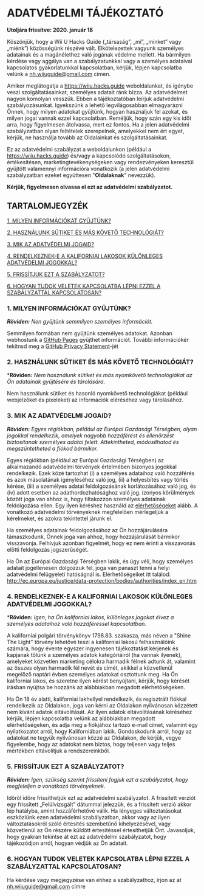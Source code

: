 # ADATVÉDELMI TÁJÉKOZTATÓ

**Utoljára frissítve: 2020. január 18**

Köszönjük, hogy a Wii U Hacks Guide („társaság”, „mi”, „minket” vagy „miénk”) közösségünk részévé vált. Elkötelezettek vagyunk személyes adatainak és a magánélethez való jogának védelme mellett. Ha bármilyen kérdése vagy aggálya van a szabályzatunkkal vagy a személyes adataival kapcsolatos gyakorlatunkkal kapcsolatban, kérjük, lépjen kapcsolatba velünk a nh.wiiuguide@gmail.com címen.

Amikor meglátogatja a https://wiiu.hacks.guide weboldalunkat, és igénybe veszi szolgáltatásainkat, személyes adatait ránk bízza. Az adatvédelmet nagyon komolyan vesszük. Ebben a tájékoztatóban leírjuk adatvédelmi szabályozásunkat. Igyekszünk a lehető legvilágosabban elmagyarázni Önnek, hogy milyen adatokat gyűjtünk, hogyan használjuk fel azokat, és milyen jogai vannak ezzel kapcsolatban. Reméljük, hogy szán egy kis időt arra, hogy figyelmesen átolvassa, mert ez fontos. Ha a jelen adatvédelmi szabályzatban olyan feltételek szerepelnek, amelyekkel nem ért egyet, kérjük, ne használja tovább az Oldalainkat és szolgáltatásainkat.

Ez az adatvédelmi szabályzat a weboldalunkon (például a https://wiiu.hacks.guide) és/vagy a kapcsolódó szolgáltatásokon, értékesítésen, marketingtevékenységeken vagy rendezvényeken keresztül gyűjtött valamennyi információra vonatkozik (a jelen adatvédelmi szabályzatban ezeket együttesen "**Oldalaknak**" nevezzük).

**Kérjük, figyelmesen olvassa el ezt az adatvédelmi szabályzatot.**

## TARTALOMJEGYZÉK

[1. MILYEN INFORMÁCIÓKAT GYŰJTÜNK?](#1-what-information-do-we-collect)

[2. HASZNÁLUNK SÜTIKET ÉS MÁS KÖVETŐ TECHNOLÓGIÁT?](#2-do-we-use-cookies-and-other-tracking-technologies)

[3. MIK AZ ADATVÉDELMI JOGAID?](#3-what-are-your-privacy-rights)

[4. RENDELKEZNEK-E A KALIFORNIAI LAKOSOK KÜLÖNLEGES ADATVÉDELMI JOGOKKAL?](#4-do-california-residents-have-specific-privacy-rights)

[5. FRISSÍTJUK EZT A SZABÁLYZATOT?](#5-do-we-make-updates-to-this-policy)

[6. HOGYAN TUDOK VELETEK KAPCSOLATBA LÉPNI EZZEL A SZABÁLYZATTAL KAPCSOLATOSAN?](#6-how-can-you-contact-us-about-this-policy)

### 1. MILYEN INFORMÁCIÓKAT GYŰJTÜNK?

_**Röviden:**_ _Nen gyűjtünk semmilyen személyes információt._

Semmilyen formában nem gyűjtünk személyes adatokat. Azonban webhostunk a [GitHub Pages](https://pages.github.com/) gyűjthet információt. További információkér tekitnsd meg a [GitHub Privacy Statement](https://help.github.com/en/github/site-policy/github-privacy-statement)-jét

### 2. HASZNÁLUNK SÜTIKET ÉS MÁS KÖVETŐ TECHNOLÓGIÁT?

\***Röviden:** _Nem használunk sütiket és más nyomkövető technológiákat az Ön adatainak gyűjtésére és tárolására._

Nem használunk sütiket és hasonló nyomkövető technológiákat (például webjelzőket és pixeleket) az információk eléréséhez vagy tárolásához.

### 3. MIK AZ ADATVÉDELMI JOGAID?

_**Röviden:**_ _Egyes régiókban, például az Európai Gazdasági Térségben, olyan jogokkal rendelkezik, amelyek nagyobb hozzáférést és ellenőrzést biztosítanak személyes adatai felett. Áttekintheted, módosíthatod és megszüntetheted a fiókod bármikor._

Egyes régiókban (például az Európai Gazdasági Térségben) az alkalmazandó adatvédelmi törvények értelmében bizonyos jogokkal rendelkezik. Ezek közé tartozhat (i) a személyes adataihoz való hozzáférés és azok másolatának igényléséhez való jog, (ii) a helyesbítés vagy törlés kérése, (iii) a személyes adatai feldolgozásának korlátozásához való jog, és (iv) adott esetben az adathordozhatósághoz való jog. izonyos körülmények között joga van ahhoz is, hogy tiltakozzon személyes adatainak feldolgozása ellen. Egy ilyen kéréshez használd az [elérhetőségeket](privacy-policy?id=_6-how-can-you-contact-us-about-this-policy) alább. A vonatkozó adatvédelmi törvényeknek megfelelően mérlegeljük a kérelmeket, és azokra tekintettel járunk el.

Ha személyes adatainak feldolgozásához az Ön hozzájárulására támaszkodunk, Önnek joga van ahhoz, hogy hozzájárulását bármikor visszavonja. Felhívjuk azonban figyelmét, hogy ez nem érinti a visszavonás előtti feldolgozás jogszerűségét.

Ha Ön az Európai Gazdasági Térségben lakik, és úgy véli, hogy személyes adatait jogellenesen dolgozzuk fel, joga van panaszt tenni a helyi adatvédelmi felügyeleti hatóságnál is. Elérhetőségeiket itt találod: http://ec.europa.eu/justice/data-protection/bodies/authorities/index_en.htm

### 4. RENDELKEZNEK-E A KALIFORNIAI LAKOSOK KÜLÖNLEGES ADATVÉDELMI JOGOKKAL?

\***Röviden:** _Igen, ha Ön kaliforniai lakos, különleges jogokat élvez a személyes adataihoz való hozzáféréssel kapcsolatban._

A kaliforniai polgári törvénykönyv 1798.83. szakasza, más néven a "Shine The Light" törvény lehetővé teszi a kaliforniai lakosú felhasználóink számára, hogy évente egyszer ingyenesen tájékoztatást kérjenek és kapjanak tőlünk a személyes adatok kategóriáiról (ha vannak ilyenek), amelyeket közvetlen marketing célokra harmadik félnek adtunk át, valamint az összes olyan harmadik fél nevét és címét, akikkel a közvetlenül megelőző naptári évben személyes adatokat osztottunk meg. Ha Ön kaliforniai lakos, és szeretne ilyen kérést benyújtani, kérjük, hogy kérését írásban nyújtsa be hozzánk az alábbiakban megadott elérhetőségeken.

Ha Ön 18 év alatti, kaliforniai lakhellyel rendelkezik, és regisztrált fiókkal rendelkezik az Oldalakon, joga van kérni az Oldalakon nyilvánosan közzétett nem kívánt adatok eltávolítását. Az ilyen adatok eltávolításának kéréséhez kérjük, lépjen kapcsolatba velünk az alábbiakban megadott elérhetőségeken, és adja meg a fiókjához tartozó e-mail címet, valamint egy nyilatkozatot arról, hogy Kaliforniában lakik. Gondoskodunk arról, hogy az adatokat ne tegyük nyilvánosan közzé az Oldalakon, de kérjük, vegye figyelembe, hogy az adatokat nem biztos, hogy teljesen vagy teljes mértékben eltávolítjuk a rendszereinkből.

### 5. FRISSÍTJUK EZT A SZABÁLYZATOT?

_**Röviden:**_ _Igen, szükség szerint frissíteni fogjuk ezt a szabályzatot, hogy megfeleljen a vonatkozó törvényeknek._

Időről időre frissíthetjük ezt az adatvédelmi szabályzatot. A frissített verziót egy frissített „Felülvizsgált” dátummal jelezzük, és a frissített verzió akkor lép hatályba, amint hozzáférhetővé válik. Ha lényeges változtatásokat eszközlünk ezen adatvédelmi szabályzatban, akkor vagy az ilyen változtatásokról szóló értesítés szembetűnő kihelyezésével, vagy közvetlenül az Ön részére küldött értesítéssel értesíthetjük Önt. Javasoljuk, hogy gyakran tekintse át ezt az adatvédelmi szabályzatot, hogy tájékozódjon arról, hogyan védjük az Ön adatait.

### 6. HOGYAN TUDOK VELETEK KAPCSOLATBA LÉPNI EZZEL A SZABÁLYZATTAL KAPCSOLATOSAN?

Ha kérdése vagy megjegyzése van ehhez a szabályzathoz, írjon az at nh.wiiuguide@gmail.com címre
